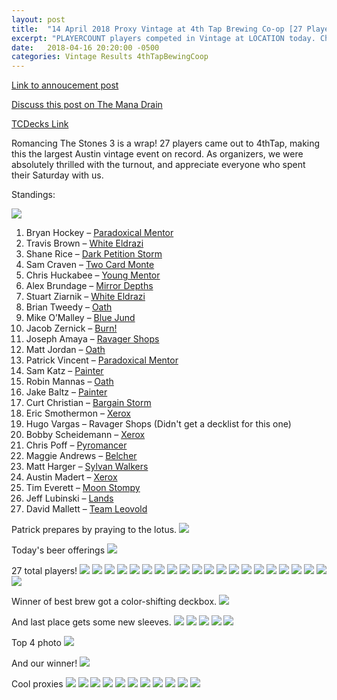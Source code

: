 ```yaml
---
layout: post
title:  "14 April 2018 Proxy Vintage at 4th Tap Brewing Co-op [27 Players]"
excerpt: "PLAYERCOUNT players competed in Vintage at LOCATION today. Check out the results!"
date:   2018-04-16 20:20:00 -0500
categories: Vintage Results 4thTapBewingCoop
---
```


[Link to annoucement post](http://themanadrain.com/topic/1833/4-14-18-austin-tx-100-proxy-vintage-4th-tap)
 
[Discuss this post on The Mana Drain](http://themanadrain.com/topic/1861/14-april-2018-romancing-the-stones-3-27-players-in-austin-tx)
 
[TCDecks Link](http://tcdecks.net/deck.php?id=27252&iddeck=217170)
 
Romancing The Stones 3 is a wrap! 27 players came out to 4thTap, making this the largest Austin vintage event on record. As organizers, we were absolutely thrilled with the turnout, and appreciate everyone who spent their Saturday with us.
 
Standings:
 
![](/assets/images/2018-04-14/standings.png)
 
1. Bryan Hockey – [Paradoxical Mentor](/assets/images/2018-04-14/deck-1.jpg)
2. Travis Brown – [White Eldrazi](/assets/images/2018-04-14/deck-2.jpg)
3. Shane Rice – [Dark Petition Storm](/assets/images/2018-04-14/deck-3.jpg)
4. Sam Craven – [Two Card Monte](/assets/images/2018-04-14/deck-4.jpg)
5. Chris Huckabee – [Young Mentor](/assets/images/2018-04-14/deck-5.jpg)
6. Alex Brundage – [Mirror Depths](/assets/images/2018-04-14/deck-6.jpg)
7. Stuart Ziarnik – [White Eldrazi](/assets/images/2018-04-14/deck-7.jpg)
8. Brian Tweedy – [Oath](/assets/images/2018-04-14/deck-8.jpg)
9. Mike O’Malley – [Blue Jund](/assets/images/2018-04-14/deck-9.jpg)
10. Jacob Zernick – [Burn!](/assets/images/2018-04-14/deck-10.jpg)
11. Joseph Amaya – [Ravager Shops](/assets/images/2018-04-14/deck-11.jpg)
12. Matt Jordan – [Oath](/assets/images/2018-04-14/deck-12.jpg)
13. Patrick Vincent – [Paradoxical Mentor](/assets/images/2018-04-14/deck-13.jpg)
14. Sam Katz – [Painter](/assets/images/2018-04-14/deck-14.jpg)
15. Robin Mannas – [Oath](/assets/images/2018-04-14/deck-15.jpg)
16. Jake Baltz – [Painter](/assets/images/2018-04-14/deck-16.jpg)
17. Curt Christian – [Bargain Storm](/assets/images/2018-04-14/deck-17.jpg)
18. Eric Smothermon – [Xerox](/assets/images/2018-04-14/deck-18.jpg)
19. Hugo Vargas – Ravager Shops (Didn't get a decklist for this one)
20. Bobby Scheidemann – [Xerox](/assets/images/2018-04-14/deck-20.jpg)
21. Chris Poff – [Pyromancer](/assets/images/2018-04-14/deck-21.jpg)
22. Maggie Andrews – [Belcher](/assets/images/2018-04-14/deck-22.jpg)
23. Matt Harger – [Sylvan Walkers](/assets/images/2018-04-14/deck-23.jpg)
24. Austin Madert – [Xerox](/assets/images/2018-04-14/deck-24.jpg)
25. Tim Everett – [Moon Stompy](/assets/images/2018-04-14/deck-25.jpg)
26. Jeff Lubinski – [Lands](/assets/images/2018-04-14/deck-26.jpg)
27. David Mallett – [Team Leovold](/assets/images/2018-04-14/deck-27.jpg)

Patrick prepares by praying to the lotus.
![](/assets/images/2018-04-14/1.jpg)

Today's beer offerings
![](/assets/images/2018-04-14/2.jpg)

27 total players!
![](/assets/images/2018-04-14/3.jpg)
![](/assets/images/2018-04-14/4.jpg)
![](/assets/images/2018-04-14/5.jpg)
![](/assets/images/2018-04-14/6.jpg)
![](/assets/images/2018-04-14/7.jpg)
![](/assets/images/2018-04-14/8.jpg)
![](/assets/images/2018-04-14/9.jpg)
![](/assets/images/2018-04-14/10.jpg)
![](/assets/images/2018-04-14/11.jpg)
![](/assets/images/2018-04-14/12.jpg)
![](/assets/images/2018-04-14/13.jpg)
![](/assets/images/2018-04-14/14.jpg)
![](/assets/images/2018-04-14/15.jpg)
![](/assets/images/2018-04-14/16.jpg)
![](/assets/images/2018-04-14/17.jpg)
![](/assets/images/2018-04-14/18.jpg)
![](/assets/images/2018-04-14/19.jpg)
![](/assets/images/2018-04-14/20.jpg)
![](/assets/images/2018-04-14/21.jpg)
![](/assets/images/2018-04-14/22.jpg)
![](/assets/images/2018-04-14/23.jpg)

Winner of best brew got a color-shifting deckbox.
![](/assets/images/2018-04-14/24.jpg)

And last place gets some new sleeves.
![](/assets/images/2018-04-14/25.jpg)
![](/assets/images/2018-04-14/26.jpg)
![](/assets/images/2018-04-14/27.jpg)
![](/assets/images/2018-04-14/28.jpg)
![](/assets/images/2018-04-14/29.jpg)

Top 4 photo
![](/assets/images/2018-04-14/30.jpg)

And our winner!
![](/assets/images/2018-04-14/31.jpg)

Cool proxies
![](/assets/images/2018-04-14/32.jpg)
![](/assets/images/2018-04-14/33.jpg)
![](/assets/images/2018-04-14/34.jpg)
![](/assets/images/2018-04-14/35.jpg)
![](/assets/images/2018-04-14/36.jpg)
![](/assets/images/2018-04-14/37.jpg)
![](/assets/images/2018-04-14/38.jpg)
![](/assets/images/2018-04-14/39.jpg)
![](/assets/images/2018-04-14/40.jpg)
![](/assets/images/2018-04-14/41.jpg)
![](/assets/images/2018-04-14/42.jpg)